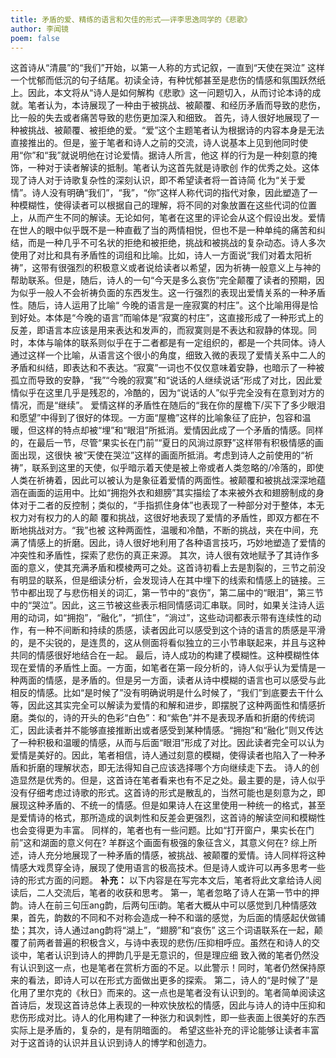 ```yaml
---
title: 矛盾的爱、精练的语言和欠佳的形式——评李思逸同学的《悲歌》
author: 李闻镜
poem: false
---
```

这首诗从“清晨”的“我们”开始，以第一人称的方式记叙，一直到“天使在哭泣” 这样一个忧郁而低沉的句子结尾。初读全诗，有种忧郁甚至是悲伤的情感和氛围跃然纸上。因此，本文将从“诗人是如何解构《悲歌》这一问题切入，从而讨论本诗的成就。笔者认为，本诗展现了一种由于被挑战、被颠覆、和经历矛盾而导致的悲伤，比一般的失去或者痛苦导致的悲伤更加深入和细致。 
首先，诗人很好地展现了一种被挑战、被颠覆、被拒绝的爱。“爱”这个主题笔者认为根据诗的内容本身是无法直接推出的。但是，鉴于笔者和诗人之前的交流，诗人说基本上见到他同时使用“你”和“我”就说明他在讨论爱情。据诗人所言，他这 样的行为是一种刻意的掩饰，一种对于读者解读的抵制。笔者认为这首先就是诗歌创 作的优秀之处。这体现了诗人对于诗歌复杂性的深刻认识，即不希望读者将一首诗简 化为“关于爱情”。诗人没有明确“我们”，“我”，“你”这样人称代词的指代对象，因此塑造了一种模糊性，使得读者可以根据自己的理解，将不同的对象放置在这些代词的位置上，从而产生不同的解读。无论如何，笔者在这里的评论会从这个假设出发。爱情在世人的眼中似乎既不是一种直截了当的两情相悦，但也不是一种单纯的痛苦和纠结，而是一种几乎不可名状的拒绝和被拒绝，挑战和被挑战的复杂动态。诗人多次使用了对比和具有矛盾性的词组和比喻。比如，诗人一方面说“我们对着太阳祈祷”，这带有很强烈的积极意义或者说给读者以希望，因为祈祷一般意义上与神的帮助联系。但是，随后，诗人的一句“今天是多么哀伤”完全颠覆了读者的预期，因为似乎一般人不会祈祷负面的东西发生。这一行强烈的表现出爱情关系的一种矛盾性。随后，诗人运用了比喻“ 今晚的语言是一座寂寞的村庄”。这个比喻用得是恰到好处。本体是“今晚的语言”而喻体是“寂寞的村庄”，这直接形成了一种形式上的反差，即语言本应该是用来表达和发声的，而寂寞则是不表达和寂静的体现。同时，本体与喻体的联系则似乎在于二者都是有一定组织的，都是一个共同体。诗人通过这样一个比喻，从语言这个很小的角度，细致入微的表现了爱情关系中二人的矛盾和纠结，即表达和不表达。“寂寞”一词也不仅仅意味着安静，也暗示了一种被孤立而导致的安静，“我”“今晚的寂寞”和“说话的人继续说话“形成了对比，因此爱情似乎在这里几乎是残忍的，冷酷的，因为“说话的人”似乎完全没有在意到对方的情况，而是“继续”。
爱情这样的矛盾性在随后的“我在你的屋檐下/买下了多少眼泪和愿望”中得到了很好的体现。一方面“屋檐”这样的比喻象征了庇护，包容和温暖，但这样的特点却被“埋”和“眼泪”所抵消。爱情因此成了一个矛盾的情感。同样的，在最后一节，尽管“果实长在门前”“夏日的风淌过原野”这样带有积极情感的画面出现，这很快 被“天使在哭泣”这样的画面所抵消。考虑到诗人之前使用的“祈祷”，联系到这里的天使，似乎暗示着天使是被上帝或者人类忽略的/冷落的，即使人类在祈祷着，因此可以被认为是象征着爱情的两面性。被颠覆和被挑战深深地蕴涵在画面的运用中。比如“拥抱外衣和翅膀”其实描绘了本来被外衣和翅膀制成的身体对于二者的反控制；类似的，“手指抓住身体”也表现了一种部分对于整体，本无权力对有权力的人的颠 覆和挑战，这很好地表现了爱情的矛盾性，即双方都在不断地挑战对方。“我”也被 这种两面性，温暖和冷酷，不断的挑战，夹在中间，充满了情感上的折磨。因此，诗人很好地利用了各种语言技巧，巧妙地塑造了爱情的冲突性和矛盾性，探索了悲伤的真正来源。 
其次，诗人很有效地赋予了其诗作多面的意义，使其充满矛盾和模棱两可之处。这首诗初看上去是割裂的，三节之前没有明显的联系，但是细读分析，会发现诗人在其中埋下的线索和情感上的链接。三节中都出现了与悲伤相关的词汇，第一节中的“哀伤”，第二届中的“眼泪”，第三节中的“哭泣”。因此，这三节被这些表示相同情感词汇串联。同时，如果关注诗人运用的动词，如“拥抱”，“融化”，“抓住”，“淌过”，这些动词都表示带有连续性的动作，有一种不间断和持续的质感，读者因此可以感受到这个诗的语言的质感是平滑的，是不尖锐的，是连贯的，这从侧面将看似独立的三小节串联起来，并且与这种共同的情感很好地结合在一起。 
最后，诗人成功的构建了模糊性。这种模糊性体现在爱情的矛盾性上面。一方面，如笔者在第一段分析的，诗人似乎认为爱情是一种两面的情感，是矛盾的。但是另一方面，读者从诗中模糊的语言也可以感受与此相反的情感。比如“是时候了”没有明确说明是什么时候了，“我们”到底要去干什么等，因此这其实完全可以解读为爱情的和解和进步，即摆脱了这种两面性和情感折磨。类似的，诗的开头的色彩“白色”：和“紫色”并不是表现矛盾和折磨的传统词汇，因此读者并不能够直接推断出或者感受到某种情感。“拥抱”和“融化”则又传达了一种积极和温暖的情感，从而与后面“眼泪”形成了对比。因此读者完全可以认为爱情是美好的。因此，笔者相信，诗人通过刻意的模糊，使得读者也陷入了一种矛盾和折磨的理解状态，即无法得知自己应该选择哪个方向继续走下去。 
诗人的创造显然是优秀的。但是，这首诗在笔者看来也有不足之处。最主要的是，诗人似乎没有仔细考虑过诗歌的形式。这首诗的形式是散乱的，当然可能也是刻意为之，即展现这种矛盾的、不统一的情感。但是如果诗人在这里使用一种统一的格式，甚至是爱情诗的格式，那所造成的讽刺性和反差会更强烈，这首诗的解读空间和模糊性也会变得更为丰富。
同样的，笔者也有一些问题。比如“打开窗户，果实长在门前”这和湖面的意义何在? 羊群这个画面有极强的象征含义，其意义何在? 
综上所述，诗人充分地展现了一种矛盾的情感，被挑战、被颠覆的爱情。诗人同样将这种情感大戏贯穿全诗，展现了使用语言的极高技术。但是诗人或许可以再多思考一些诗的形式方面的问题。 
**补充：**
以下内容是在写完本文后，笔者将此文拿给诗人阅读后，二人交流后，笔者的收获和思考。 
第一，笔者忽略了诗人在第一节中的押韵。诗人在前三句压ang韵，后两句压i韵。笔者大概从中可以感觉到几种情感效果，首先，韵数的不同和不对称会造成一种不和谐的感觉，为后面的情感起伏做铺垫；其次，诗人通过ang韵将“湖上”，“翅膀”和“哀伤” 这三个词语联系在一起，颠覆了前两者普遍的积极含义，与诗中表现的悲伤/压抑相呼应。虽然在和诗人的交谈中，笔者认识到诗人的押韵几乎是无意识的，但是理应细 致入微的笔者仍然没有认识到这一点，也是笔者在赏析方面的不足。以此警示！同时，笔者仍然保持原来的看法，即诗人可以在形式方面做出更多的探索。 
第二，诗人的“是时候了”是化用了里尔克的《秋日》而来的。这一点也是笔者没有认识到的。笔者简单阅读这首诗后，发现这首诗总体上表现的一种欢快放松的情感，因此与诗人的诗中压抑和悲伤形成对比。诗人的化用构建了一种张力和讽刺性，即一些表面上很美好的东西实际上是矛盾的，复杂的，是有阴暗面的。 
希望这些补充的评论能够让读者丰富对于这首诗的认识并且认识到诗人的博学和创造力。 
